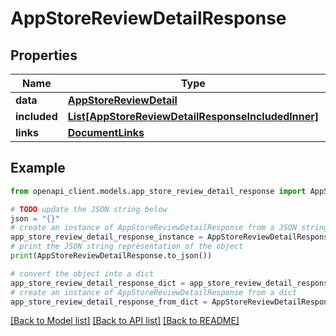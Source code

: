 # AppStoreReviewDetailResponse


## Properties

Name | Type | Description | Notes
------------ | ------------- | ------------- | -------------
**data** | [**AppStoreReviewDetail**](AppStoreReviewDetail.md) |  | 
**included** | [**List[AppStoreReviewDetailResponseIncludedInner]**](AppStoreReviewDetailResponseIncludedInner.md) |  | [optional] 
**links** | [**DocumentLinks**](DocumentLinks.md) |  | 

## Example

```python
from openapi_client.models.app_store_review_detail_response import AppStoreReviewDetailResponse

# TODO update the JSON string below
json = "{}"
# create an instance of AppStoreReviewDetailResponse from a JSON string
app_store_review_detail_response_instance = AppStoreReviewDetailResponse.from_json(json)
# print the JSON string representation of the object
print(AppStoreReviewDetailResponse.to_json())

# convert the object into a dict
app_store_review_detail_response_dict = app_store_review_detail_response_instance.to_dict()
# create an instance of AppStoreReviewDetailResponse from a dict
app_store_review_detail_response_from_dict = AppStoreReviewDetailResponse.from_dict(app_store_review_detail_response_dict)
```
[[Back to Model list]](../README.md#documentation-for-models) [[Back to API list]](../README.md#documentation-for-api-endpoints) [[Back to README]](../README.md)


